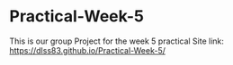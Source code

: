 # Practical-Week-5

This is our group Project for the week 5 practical
Site link: https://dlss83.github.io/Practical-Week-5/
